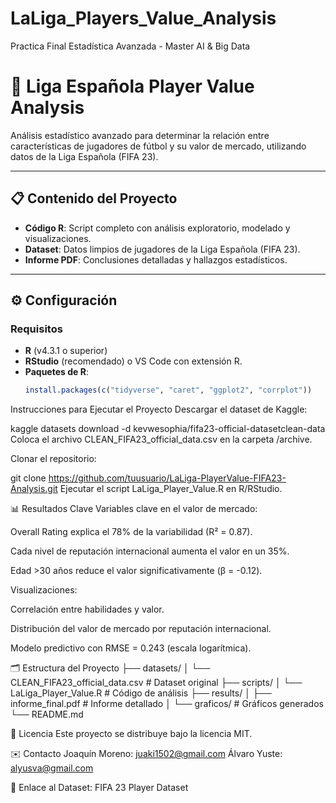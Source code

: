 # LaLiga_Players_Value_Analysis
Practica Final Estadística Avanzada  - Master AI &amp; Big Data

# 🚀 Liga Española Player Value Analysis

Análisis estadístico avanzado para determinar la relación entre características de jugadores de fútbol y su valor de mercado, utilizando datos de la Liga Española (FIFA 23).

---
## 📋 Contenido del Proyecto
- **Código R**: Script completo con análisis exploratorio, modelado y visualizaciones.
- **Dataset**: Datos limpios de jugadores de la Liga Española (FIFA 23).
- **Informe PDF**: Conclusiones detalladas y hallazgos estadísticos.
---
## ⚙️ Configuración

### Requisitos

- **R** (v4.3.1 o superior)
- **RStudio** (recomendado) o VS Code con extensión R.
- **Paquetes de R**:
  ```r
  install.packages(c("tidyverse", "caret", "ggplot2", "corrplot"))

Instrucciones para Ejecutar el Proyecto
Descargar el dataset de Kaggle:


kaggle datasets download -d kevwesophia/fifa23-official-datasetclean-data
Coloca el archivo CLEAN_FIFA23_official_data.csv en la carpeta /archive.

Clonar el repositorio:

git clone https://github.com/tuusuario/LaLiga-PlayerValue-FIFA23-Analysis.git
Ejecutar el script LaLiga_Player_Value.R en R/RStudio.

📊 Resultados Clave
Variables clave en el valor de mercado:

Overall Rating explica el 78% de la variabilidad (R² = 0.87).

Cada nivel de reputación internacional aumenta el valor en un 35%.

Edad >30 años reduce el valor significativamente (β = -0.12).

Visualizaciones:

Correlación entre habilidades y valor.

Distribución del valor de mercado por reputación internacional.

Modelo predictivo con RMSE = 0.243 (escala logarítmica).

🗂️ Estructura del Proyecto
├── datasets/
│   └── CLEAN_FIFA23_official_data.csv  # Dataset original
├── scripts/
│   └── LaLiga_Player_Value.R           # Código de análisis
├── results/
│   ├── informe_final.pdf               # Informe detallado
│   └── graficos/                       # Gráficos generados
└── README.md

📄 Licencia
Este proyecto se distribuye bajo la licencia MIT.

✉️ Contacto
Joaquín Moreno: juaki1502@gmail.com
Álvaro Yuste: alyusva@gmail.com

🔗 Enlace al Dataset: FIFA 23 Player Dataset
